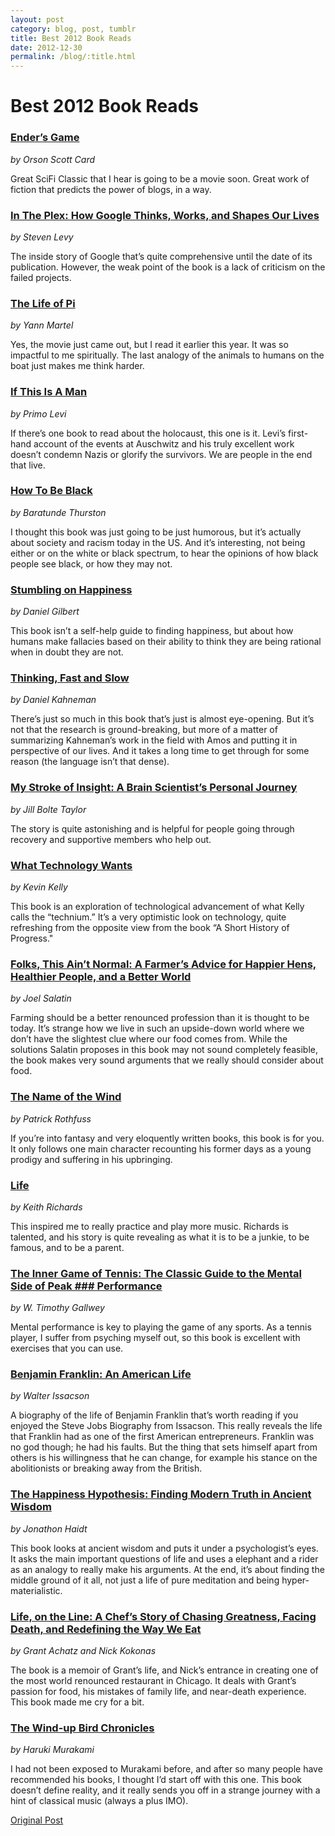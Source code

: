 ```yaml
---
layout: post
category: blog, post, tumblr
title: Best 2012 Book Reads
date: 2012-12-30
permalink: /blog/:title.html
---
```


# Best 2012 Book Reads

### [Ender’s Game](http://www.goodreads.com/book/show/375802.Ender_s_Game)
*by Orson Scott Card*

Great SciFi Classic that I hear is going to be a movie soon. Great work of fiction that predicts the power of blogs, in a way.

### [In The Plex: How Google Thinks, Works, and Shapes Our Lives](http://www.goodreads.com/book/show/7841446-in-the-plex)
*by Steven Levy*

The inside story of Google that’s quite comprehensive until the date of its publication. However, the weak point of the book is a lack of criticism on the failed projects.

### [The Life of Pi](http://www.goodreads.com/book/show/4214.Life_of_Pi)
*by Yann Martel*

Yes, the movie just came out, but I read it earlier this year. It was so impactful to me spiritually. The last analogy of the animals to humans on the boat just makes me think harder.

### [If This Is A Man](http://www.goodreads.com/book/show/6181.If_This_Is_a_Man_The_Truce)
*by Primo Levi*

If there’s one book to read about the holocaust, this one is it. Levi’s first-hand account of the events at Auschwitz and his truly excellent work doesn’t condemn Nazis or glorify the survivors. We are people in the end that live.

### [How To Be Black](http://www.goodreads.com/book/show/12959743-how-to-be-black)
*by Baratunde Thurston*

I thought this book was just going to be just humorous, but it’s actually about society and racism today in the US. And it’s interesting, not being either or on the white or black spectrum, to hear the opinions of how black people see black, or how they may not.

### [Stumbling on Happiness](http://www.goodreads.com/book/show/56627.Stumbling_on_Happiness)
*by Daniel Gilbert*

This book isn’t a self-help guide to finding happiness, but about how humans make fallacies based on their ability to think they are being rational when in doubt they are not.

### [Thinking, Fast and Slow](http://www.goodreads.com/book/show/11468377-thinking-fast-and-slow)
*by Daniel Kahneman*

There’s just so much in this book that’s just is almost eye-opening. But it’s not that the research is ground-breaking, but more of a matter of summarizing Kahneman’s work in the field with Amos and putting it in perspective of our lives. And it takes a long time to get through for some reason (the language isn’t that dense).

### [My Stroke of Insight: A Brain Scientist’s Personal Journey](http://www.goodreads.com/book/show/142292.My_Stroke_of_Insight)
*by Jill Bolte Taylor*

The story is quite astonishing and is helpful for people going through recovery and supportive members who help out.

### [What Technology Wants](http://www.goodreads.com/book/show/7954936-what-technology-wants)
*by Kevin Kelly*

This book is an exploration of technological advancement of what Kelly calls the “technium.” It’s a very optimistic look on technology, quite refreshing from the opposite view from the book “A Short History of Progress."

### [Folks, This Ain’t Normal: A Farmer’s Advice for Happier Hens, Healthier People, and a Better World](http://www.goodreads.com/book/show/11521956-folks-this-ain-t-normal)
*by Joel Salatin*

Farming should be a better renounced profession than it is thought to be today. It’s strange how we live in such an upside-down world where we don’t have the slightest clue where our food comes from. While the solutions Salatin proposes in this book may not sound completely feasible, the book makes very sound arguments that we really should consider about food.

### [The Name of the Wind](http://www.goodreads.com/book/show/186074.The_Name_of_the_Wind)
*by Patrick Rothfuss*

If you’re into fantasy and very eloquently written books, this book is for you. It only follows one main character recounting his former days as a young prodigy and suffering in his upbringing.

### [Life](http://www.goodreads.com/book/show/9439303-life)
*by Keith Richards*

This inspired me to really practice and play more music. Richards is talented, and his story is quite revealing as what it is to be a junkie, to be famous, and to be a parent.

### [The Inner Game of Tennis: The Classic Guide to the Mental Side of Peak ### Performance](http://www.goodreads.com/book/show/905.The_Inner_Game_of_Tennis)
*by W. Timothy Gallwey*

Mental performance is key to playing the game of any sports. As a tennis player, I suffer from psyching myself out, so this book is excellent with exercises that you can use.

### [Benjamin Franklin: An American Life](http://www.goodreads.com/book/show/10883.Benjamin_Franklin)
*by Walter Issacson*

A biography of the life of Benjamin Franklin that’s worth reading if you enjoyed the Steve Jobs Biography from Issacson. This really reveals the life that Franklin had as one of the first American entrepreneurs. Franklin was no god though; he had his faults. But the thing that sets himself apart from others is his willingness that he can change, for example his stance on the abolitionists or breaking away from the British.

### [The Happiness Hypothesis: Finding Modern Truth in Ancient Wisdom](http://www.goodreads.com/book/show/96884.The_Happiness_Hypothesis)
*by Jonathon Haidt*

This book looks at ancient wisdom and puts it under a psychologist’s eyes. It asks the main important questions of life and uses a elephant and a rider as an analogy to really make his arguments. At the end, it’s about finding the middle ground of it all, not just a life of pure meditation and being hyper-materialistic.

### [Life, on the Line: A Chef’s Story of Chasing Greatness, Facing Death, and Redefining the Way We Eat](http://www.goodreads.com/book/show/8667490-life-on-the-line)
*by Grant Achatz and Nick Kokonas*

The book is a memoir of Grant’s life, and Nick’s entrance in creating one of the most world renounced restaurant in Chicago. It deals with Grant’s passion for food, his mistakes of family life, and near-death experience. This book made me cry for a bit.

### [The Wind-up Bird Chronicles](http://www.goodreads.com/book/show/11275.The_Wind_Up_Bird_Chronicle)
*by Haruki Murakami*

I had not been exposed to Murakami before, and after so many people have recommended his books, I thought I’d start off with this one. This book doesn’t define reality, and it really sends you off in a strange journey with a hint of classical music (always a plus IMO).

[Original Post](http://jermspeaks.com/post/39285329830/best-2012-book-reads)
